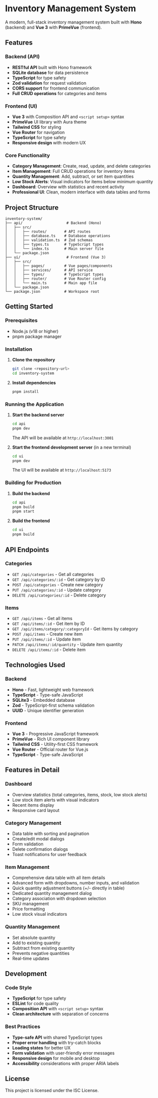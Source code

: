 # Inventory Management System

A modern, full-stack inventory management system built with **Hono** (backend) and **Vue 3** with **PrimeVue** (frontend).

## Features

### Backend (API)
- **RESTful API** built with Hono framework
- **SQLite database** for data persistence
- **TypeScript** for type safety
- **Zod validation** for request validation
- **CORS support** for frontend communication
- **Full CRUD operations** for categories and items

### Frontend (UI)
- **Vue 3** with Composition API and `<script setup>` syntax
- **PrimeVue** UI library with Aura theme
- **Tailwind CSS** for styling
- **Vue Router** for navigation
- **TypeScript** for type safety
- **Responsive design** with modern UX

### Core Functionality
- **Category Management**: Create, read, update, and delete categories
- **Item Management**: Full CRUD operations for inventory items
- **Quantity Management**: Add, subtract, or set item quantities
- **Low Stock Alerts**: Visual indicators for items below minimum quantity
- **Dashboard**: Overview with statistics and recent activity
- **Professional UI**: Clean, modern interface with data tables and forms

## Project Structure

```
inventory-system/
├── api/                    # Backend (Hono)
│   ├── src/
│   │   ├── routes/        # API routes
│   │   ├── database.ts    # Database operations
│   │   ├── validation.ts  # Zod schemas
│   │   ├── types.ts       # TypeScript types
│   │   └── index.ts       # Main server file
│   └── package.json
├── ui/                     # Frontend (Vue 3)
│   ├── src/
│   │   ├── pages/         # Vue pages/components
│   │   ├── services/      # API service
│   │   ├── types/         # TypeScript types
│   │   ├── router/        # Vue Router config
│   │   └── main.ts        # Main app file
│   └── package.json
└── package.json           # Workspace root
```

## Getting Started

### Prerequisites
- Node.js (v18 or higher)
- pnpm package manager

### Installation

1. **Clone the repository**
   ```bash
   git clone <repository-url>
   cd inventory-system
   ```

2. **Install dependencies**
   ```bash
   pnpm install
   ```

### Running the Application

1. **Start the backend server**
   ```bash
   cd api
   pnpm dev
   ```
   The API will be available at `http://localhost:3001`

2. **Start the frontend development server** (in a new terminal)
   ```bash
   cd ui
   pnpm dev
   ```
   The UI will be available at `http://localhost:5173`

### Building for Production

1. **Build the backend**
   ```bash
   cd api
   pnpm build
   pnpm start
   ```

2. **Build the frontend**
   ```bash
   cd ui
   pnpm build
   ```

## API Endpoints

### Categories
- `GET /api/categories` - Get all categories
- `GET /api/categories/:id` - Get category by ID
- `POST /api/categories` - Create new category
- `PUT /api/categories/:id` - Update category
- `DELETE /api/categories/:id` - Delete category

### Items
- `GET /api/items` - Get all items
- `GET /api/items/:id` - Get item by ID
- `GET /api/items/category/:categoryId` - Get items by category
- `POST /api/items` - Create new item
- `PUT /api/items/:id` - Update item
- `PATCH /api/items/:id/quantity` - Update item quantity
- `DELETE /api/items/:id` - Delete item

## Technologies Used

### Backend
- **Hono** - Fast, lightweight web framework
- **TypeScript** - Type-safe JavaScript
- **SQLite3** - Embedded database
- **Zod** - TypeScript-first schema validation
- **UUID** - Unique identifier generation

### Frontend
- **Vue 3** - Progressive JavaScript framework
- **PrimeVue** - Rich UI component library
- **Tailwind CSS** - Utility-first CSS framework
- **Vue Router** - Official router for Vue.js
- **TypeScript** - Type-safe JavaScript

## Features in Detail

### Dashboard
- Overview statistics (total categories, items, stock, low stock alerts)
- Low stock item alerts with visual indicators
- Recent items display
- Responsive card layout

### Category Management
- Data table with sorting and pagination
- Create/edit modal dialogs
- Form validation
- Delete confirmation dialogs
- Toast notifications for user feedback

### Item Management
- Comprehensive data table with all item details
- Advanced form with dropdowns, number inputs, and validation
- Quick quantity adjustment buttons (+/- directly in table)
- Dedicated quantity management dialog
- Category association with dropdown selection
- SKU management
- Price formatting
- Low stock visual indicators

### Quantity Management
- Set absolute quantity
- Add to existing quantity
- Subtract from existing quantity
- Prevents negative quantities
- Real-time updates

## Development

### Code Style
- **TypeScript** for type safety
- **ESLint** for code quality
- **Composition API** with `<script setup>` syntax
- **Clean architecture** with separation of concerns

### Best Practices
- **Type-safe API** with shared TypeScript types
- **Proper error handling** with try-catch blocks
- **Loading states** for better UX
- **Form validation** with user-friendly error messages
- **Responsive design** for mobile and desktop
- **Accessibility** considerations with proper ARIA labels

## License

This project is licensed under the ISC License. 